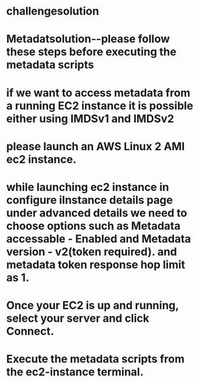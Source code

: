 # challengesolution
# Metadatsolution--please follow these steps before executing the metadata scripts
# if we want to access metadata from a running EC2 instance it is possible either using IMDSv1 and IMDSv2
# please launch an AWS Linux 2 AMI ec2 instance.
# while launching ec2 instance in configure iInstance details page under advanced details we need to choose options such as Metadata accessable - Enabled and Metadata version - v2(token required). and metadata token response hop limit as 1.
# Once your EC2 is up and running, select your server and click Connect.
# Execute the metadata scripts from the ec2-instance terminal.
